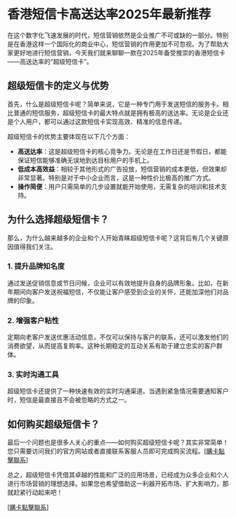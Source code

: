 # 香港短信卡高送达率2025年最新推荐

在这个数字化飞速发展的时代，短信营销依然是企业推广不可或缺的一部分。特别是在香港这样一个国际化的商业中心，短信营销的作用更加不可忽视。为了帮助大家更好地进行短信营销，今天我们就来聊聊一款在2025年备受推崇的香港短信卡——高送达率的“超级短信卡”。

## 超级短信卡的定义与优势

首先，什么是超级短信卡呢？简单来说，它是一种专门用于发送短信的服务卡。相比普通的短信服务，超级短信卡的最大特点就是拥有极高的送达率。无论是企业还是个人用户，都可以通过这款短信卡实现高效、精准的信息传递。

超级短信卡的优势主要体现在以下几个方面：

- **高送达率**：这是超级短信卡的核心竞争力。无论是在工作日还是节假日，都能保证短信能够准确无误地到达目标用户的手机上。
- **低成本高效益**：相较于其他形式的广告投放，短信营销的成本更低，但效果却非常显著。特别是对于中小企业而言，这是一种性价比极高的推广方式。
- **操作简便**：用户只需简单的几步设置就能开始使用，无需复杂的培训和技术支持。

## 为什么选择超级短信卡？

那么，为什么越来越多的企业和个人开始青睐超级短信卡呢？这背后有几个关键原因值得我们关注。

### 1. 提升品牌知名度

通过发送促销信息或节日问候，企业可以有效地提升自身的品牌形象。比如，在新年期间向客户发送祝福短信，不仅能让客户感受到企业的关怀，还能加深他们对品牌的印象。

### 2. 增强客户粘性

定期向老客户发送优惠活动信息，不仅可以保持与客户的联系，还可以激发他们的消费欲望，从而提高复购率。这种长期稳定的互动关系有助于建立忠实的客户群体。

### 3. 实时沟通工具

超级短信卡还提供了一种快速有效的实时沟通渠道。当遇到紧急情况需要通知客户时，短信是最直接且不会被忽略的方式之一。

## 如何购买超级短信卡？

最后一个问题也是很多人关心的重点——如何购买超级短信卡呢？其实非常简单！您只需要访问我们的官方网站或者直接联系客服人员即可完成购买流程。[[購卡點擊聯系](https://t.me/s/SXDXQF)]

总之，超级短信卡凭借其卓越的性能和广泛的应用场景，已经成为众多企业和个人进行市场营销的理想选择。如果您也希望借助这一利器开拓市场、扩大影响力，那就赶紧行动起来吧！

[[購卡點擊聯系](https://t.me/s/SXDXQF)]
